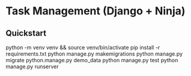 # Task Management (Django + Ninja)

## Quickstart
python -m venv venv && source venv/bin/activate 
pip install -r requirements.txt
python manage.py makemigrations
python manage.py migrate
python.manage.py demo_data
python manage.py test
python manage.py runserver
